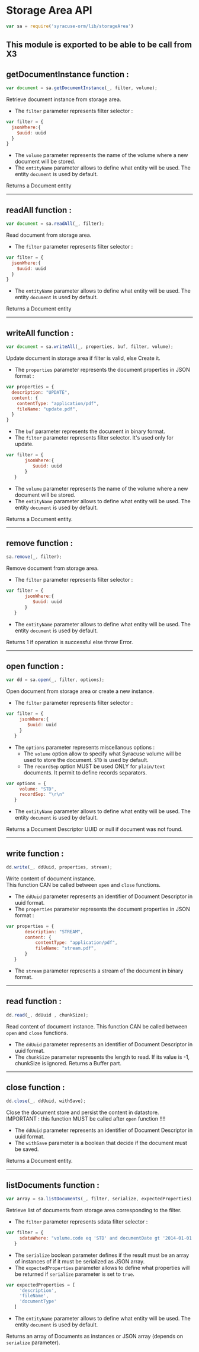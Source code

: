 # Storage Area API  
```javascript
var sa = require('syracuse-orm/lib/storageArea')  
```
This module is exported to be able to be call from X3
-------------
## getDocumentInstance function :
``` javascript
var document = sa.getDocumentInstance(_, filter, volume); 
```
Retrieve document instance from storage area.  

* The `filter` parameter represents filter selector :  

``` javascript
var filter = {
  jsonWhere:{
    $uuid: uuid
  }
}  
```
* The `volume` parameter represents the name of the volume where a new document will be stored.
* The `entityName` parameter allows to define what entity will be used. The entity `document` is used by default.  

Returns a Document entity  

-------------
## readAll function :
``` javascript
var document = sa.readAll(_, filter); 
```
Read document from storage area.  

* The `filter` parameter represents filter selector :  

``` javascript
var filter = {
  jsonWhere:{
    $uuid: uuid
  }
}  
```

* The `entityName` parameter allows to define what entity will be used. The entity `document` is used by default.  

Returns a Document entity  

-------------
## writeAll function :
``` javascript
var document = sa.writeAll(_, properties, buf, filter, volume);  
```
Update document in storage area if filter is valid, else Create it. 

* The `properties` parameter represents the document properties in JSON format :  

``` javascript
var properties = {
  description: "UPDATE",
  content: {
    contentType: "application/pdf",
    fileName: "update.pdf",
  }
}
```
* The `buf` parameter represents the document in binary format.  
* The `filter` parameter represents filter selector. It's used only for update.  

``` javascript
var filter = {
       jsonWhere:{
          $uuid: uuid
       }
   }
```
* The `volume` parameter represents the name of the volume where a new document will be stored.  
* The `entityName` parameter allows to define what entity will be used. The entity `document` is used by default.  


Returns a Document entity.  
 
-------------
## remove function :
``` javascript
sa.remove(_, filter);  
```
Remove document from storage area.  

* The `filter` parameter represents filter selector :  

``` javascript
var filter = {
       jsonWhere:{
          $uuid: uuid
       }
   }
```

* The `entityName` parameter allows to define what entity will be used. The entity `document` is used by default.  

Returns 1 if operation is successful else throw Error.  
 
-------------
## open function :
``` javascript
var dd = sa.open(_, filter, options);  
``` 
Open document from storage area or create a new instance.  

* The `filter` parameter represents filter selector :  

``` javascript
var filter = {  
     jsonWhere:{
        $uuid: uuid
     }
   }
```

* The `options` parameter represents miscellanous options :  
   * The `volume` option allow to specify what Syracuse volume will be used to store the document. `STD` is used by default.  
   * The `recordSep` option MUST be used ONLY for `plain/text` documents. It permit to define records separators.  

``` javascript
var options = {  
     volume: "STD",
     recordSep: "\r\n"
   }
```

* The `entityName` parameter allows to define what entity will be used. The entity `document` is used by default.  

Returns a Document Descriptor UUID or null if document was not found. 
 
-------------
## write function :
``` javascript
dd.write(_, ddUuid, properties, stream); 
```   
Write content of document instance.  
This function CAN be called between `open` and `close` functions.  

* The `ddUuid` parameter represents an identifier of Document Descriptor in uuid format.  
* The `properties` parameter represents the document properties in JSON format :  

``` javascript
var properties = {
       description: "STREAM",
       content: {
           contentType: "application/pdf",
           fileName: "stream.pdf",
       }
   }
```
* The `stream` parameter represents a stream of the document in binary format.  
 
-------------
## read function :
``` javascript
dd.read(_, ddUuid , chunkSize); 
```    
Read content of document instance. 
This function CAN be called between `open` and `close` functions.  

* The `ddUuid` parameter represents an identifier of Document Descriptor in uuid format.  
* The `chunkSize` parameter represents the length to read. If its value is -1, chunkSize is ignored.
Returns a Buffer part.  
 
-------------
## close function :
``` javascript
dd.close(_, ddUuid, withSave);  
```   
Close the document store and persist the content in datastore.  
IMPORTANT : this function MUST be called after `open` function !!!!  

* The `ddUuid` parameter represents an identifier of Document Descriptor in uuid format.  
* The `withSave` parameter is a boolean that decide if the document must be saved.

Returns a Document entity.  
 
-------------
## listDocuments function :
``` javascript
var array = sa.listDocuments(_, filter, serialize, expectedProperties);  
``` 
Retrieve list of documents from storage area corresponding to the filter.  

* The `filter` parameter represents sdata filter selector :  

``` javascript
var filter = {  
     sdataWhere: "volume.code eq 'STD' and documentDate gt '2014-01-01'"
   }
```
* The `serialize` boolean parameter defines if the result must be an array of instances of if it must be serialized as JSON array.
* The `expectedProperties` parameter allows to define what properties will be returned if `serialize` parameter is set to `true`.

``` javascript
var expectedProperties = [  
     'description',
     'fileName',
     'documentType'
   ]
```

* The `entityName` parameter allows to define what entity will be used. The entity `document` is used by default.  

Returns an array of Documents as instances or JSON array (depends on `serialize` parameter). 
 
